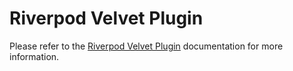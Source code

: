 # Riverpod Velvet Plugin

Please refer to the [Riverpod Velvet Plugin](https://velvet.stratumfoundry.com/plugins/riverpod-plugin) documentation for more information.

